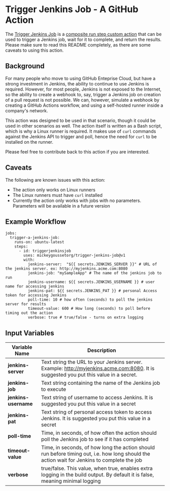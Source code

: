 # Trigger Jenkins Job - A GitHub Action

The [Trigger Jenkins Job](https://github.com/mickeygoussetorg/trigger-jenkins-job) is a [composite run step custom action](https://docs.github.com/en/actions/creating-actions/creating-a-composite-run-steps-action) that can be used to trigger a Jenkins job, wait for it to complete, and return the results.  Please make sure to read this README completely, as there are some caveats to using this action.

## Background

For many people who move to using GitHub Enteprise Cloud, but have a strong investment in Jenkins, the ability to continue to use Jenkins is required. However, for most people, Jenkins is not exposed to the Internet, so the ability to create a webhook to, say, trigger a Jenkins job on creation of a pull request is not possible.   We can, however, simulate a webhook by creating a GitHub Actions workflow, and using a self-hosted runner inside a company's network.

This action was designed to be used in that scenario, though it could be used in other scenarios as well.  The action itself is written as a Bash script, which is why a Linux runner is required. It makes use of `curl` commands against the Jenkins API to trigger and poll, hence the need for `curl` to be installed on the runner.

Please feel free to contribute back to this action if you are interested. 

## Caveats

The following are known issues with this action:

- The action only works on Linux runners
- The Linux runners must have `curl` installed
- Currently the action only works with jobs with no parameters. Parameters will be available in a future version

## Example Workflow

```
jobs:
  trigger-a-jenkins-job:
    runs-on: ubuntu-latest
    steps:
      - id: triggerjenkinsjob
        uses: mickeygoussetorg/trigger-jenkins-job@v1
        with:
          jenkins-server:  "${{ secrets.JENKINS_SERVER }}" # URL of the jenkins server. ex: http://myjenkins.acme.com:8080
          jenkins-job: "mySampleApp" # The name of the jenkins job to run
          jenkins-username: ${{ secrets.JENKINS_USERNAME }} # user name for accessing jenkins
          jenkins-pat: ${{ secrets.JENKINS_PAT }} # personal Access token for accessing Jenkins
          poll-time: 10 # how often (seconds) to poll the jenkins server for results
          timeout-value: 600 # How long (seconds) to poll before timing out the action
          verbose: true # true/false - turns on extra logging
```

## Input Variables

Variable Name | Description
------------- | -----------
**jenkins-server** | Text string the URL to your Jenkins server. Example: http://myjenkins.acme.com:8080. It is suggested you put this value in a secret.
**jenkins-job** | Text string containing the name of the Jenkins job to execute
**jenkins-username** | Text string of username to access Jenkins. It is suggested you put this value in a secret
**jenkins-pat** | Text string of personal access token to access Jenkins. It is suggested you put this value in a secret
**poll-time** | Time, in seconds, of how often the action should poll the Jenkins job to see if it has completed
**timeout-value** | Time, in seconds, of how long the action should run before timing out, i.e. how long should the action wait for Jenkins to complete the job
**verbose** | true/false. This value, when true, enables extra logging in the build output. By default it is false, meaning minimal logging
